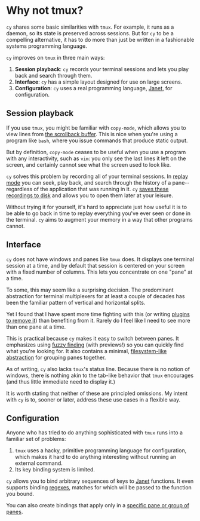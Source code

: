 # Why not tmux?

`cy` shares some basic similarities with `tmux`. For example, it runs as a daemon, so its state is preserved across sessions. But for `cy` to be a compelling alternative, it has to do more than just be written in a fashionable systems programming language.

`cy` improves on `tmux` in three main ways:

1. **Session playback**: `cy` records your terminal sessions and lets you play back and search through them.
1. **Interface**: `cy` has a simple layout designed for use on large screens.
1. **Configuration**: `cy` uses a real programming language, [Janet](https://janet-lang.org/), for configuration.

## Session playback

If you use `tmux`, you might be familiar with `copy-mode`, which allows you to view lines from [the scrollback buffer](https://unix.stackexchange.com/q/145050). This is nice when you're using a program like `bash`, where you issue commands that produce static output.

But by definition, `copy-mode` ceases to be useful when you use a program with any interactivity, such as `vim`: you only see the last lines it left on the screen, and certainly cannot see what the screen used to look like.

`cy` solves this problem by recording all of your terminal sessions. In [replay mode](./replay-mode.md) you can seek, play back, and search through the history of a pane--regardless of the application that was running in it. `cy` [saves these recordings to disk](replay-mode.md#recording-terminal-sessions-to-disk) and allows you to open them later at your leisure.

Without trying it for yourself, it's hard to appreciate just how useful it is to be able to go back in time to replay everything you've ever seen or done in the terminal. `cy` aims to augment your memory in a way that other programs cannot.

## Interface

`cy` does not have windows and panes like `tmux` does. It displays one terminal session at a time, and by default that session is centered on your screen with a fixed number of columns. This lets you concentrate on one "pane" at a time.

To some, this may seem like a surprising decision. The predominant abstraction for terminal multiplexers for at least a couple of decades has been the familiar pattern of vertical and horizontal splits.

Yet I found that I have spent more time fighting with this (or writing [plugins to remove it](https://github.com/cfoust/tmux-oakthree)) than benefiting from it. Rarely do I feel like I need to see more than one pane at a time.

This is practical because `cy` makes it easy to switch between panes. It emphasizes using [fuzzy finding](./fuzzy-finding.md) (with previews!) so you can quickly find what you're looking for. It also contains a minimal, [filesystem-like abstraction](./groups-and-panes.md) for grouping panes together.

As of writing, `cy` also lacks `tmux`'s status line. Because there is no notion of windows, there is nothing akin to the tab-like behavior that `tmux` encourages (and thus little immediate need to display it.)

It is worth stating that neither of these are principled omissions. My intent with `cy` is to, sooner or later, address these use cases in a flexible way.

## Configuration

Anyone who has tried to do anything sophisticated with `tmux` runs into a familiar set of problems:

1. `tmux` uses a hacky, primitive programming language for configuration, which makes it hard to do anything interesting without running an external command.
2. Its key binding system is limited.

`cy` allows you to bind arbitrary sequences of keys to [Janet](https://janet-lang.org/) functions. It even supports binding [regexes](./keybindings.md#regexes), matches for which will be passed to the function you bound.

You can also create bindings that apply only in a [specific pane or group of panes](./groups-and-panes.md#groups).
